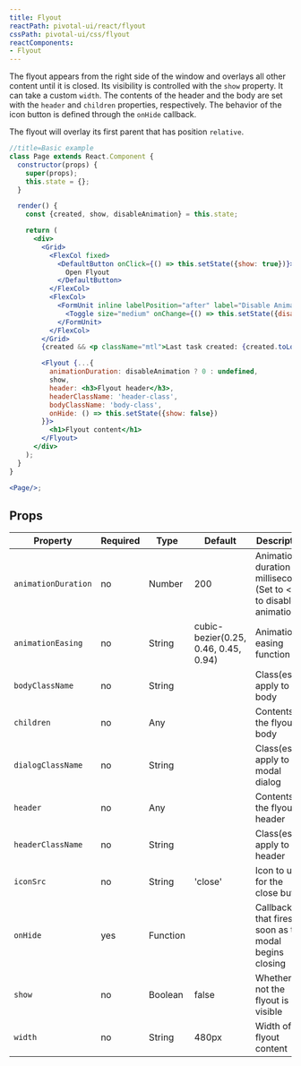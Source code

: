 ```yaml
---
title: Flyout
reactPath: pivotal-ui/react/flyout
cssPath: pivotal-ui/css/flyout
reactComponents:
- Flyout
---
```


The flyout appears from the right side of the window and overlays all other content until it is closed. Its
visibility is controlled with the `show` property. It can take a custom `width`. The contents of the header
and the body are set with the `header` and `children` properties, respectively. The behavior of the icon
button is defined through the `onHide` callback.

The flyout will overlay its first parent that has position `relative`.

```jsx
//title=Basic example
class Page extends React.Component {
  constructor(props) {
    super(props);
    this.state = {};
  }

  render() {
    const {created, show, disableAnimation} = this.state;

    return (
      <div>
        <Grid>
          <FlexCol fixed>
            <DefaultButton onClick={() => this.setState({show: true})}>
              Open Flyout
            </DefaultButton>
          </FlexCol>
          <FlexCol>
            <FormUnit inline labelPosition="after" label="Disable Animation" hideHelpRow={true}>
              <Toggle size="medium" onChange={() => this.setState({disableAnimation: !disableAnimation})}/>
            </FormUnit>
          </FlexCol>
        </Grid>
        {created && <p className="mtl">Last task created: {created.toLocaleString()}</p>}

        <Flyout {...{
          animationDuration: disableAnimation ? 0 : undefined,
          show,
          header: <h3>Flyout header</h3>,
          headerClassName: 'header-class',
          bodyClassName: 'body-class',
          onHide: () => this.setState({show: false})
        }}>
          <h1>Flyout content</h1>
        </Flyout>
      </div>
    );
  }
}

<Page/>;
```

## Props

Property             | Required    | Type        | Default                               | Description
---------------------|-------------|-------------|---------------------------------------|-------------
`animationDuration`  | no          | Number      | 200                                   | Animation duration in milliseconds (Set to <= 0 to disable animations)
`animationEasing`    | no          | String      | cubic-bezier(0.25, 0.46, 0.45, 0.94)  | Animation easing function
`bodyClassName`      | no          | String      |                                       | Class(es) to apply to the body
`children`           | no          | Any         |                                       | Contents of the flyout body
`dialogClassName`    | no          | String      |                                       | Class(es) to apply to the modal dialog
`header`             | no          | Any         |                                       | Contents of the flyout header
`headerClassName`    | no          | String      |                                       | Class(es) to apply to the header
`iconSrc`            | no          | String      | 'close'                               | Icon to use for the close button
`onHide`             | yes         | Function    |                                       | Callback that fires as soon as the modal begins closing
`show`               | no          | Boolean     | false                                 | Whether or not the flyout is visible
`width`              | no          | String      | 480px                                 | Width of flyout content
